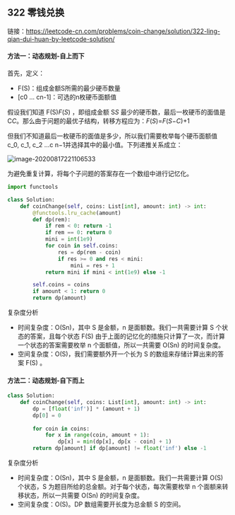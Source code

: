 ## 322 零钱兑换

链接：https://leetcode-cn.com/problems/coin-change/solution/322-ling-qian-dui-huan-by-leetcode-solution/

#### 方法一：动态规划-自上而下

首先，定义：

- F(S)：组成金额S所需的最少硬币数量
- [c0 ... cn-1]：可选的n枚硬币面额值

假设我们知道 F(S)*F*(*S*) ，即组成金额 S*S* 最少的硬币数，最后一枚硬币的面值是 C*C*。那么由于问题的最优子结构，转移方程应为：*F*(*S*)=*F*(*S*−*C*)+1

但我们不知道最后一枚硬币的面值是多少，所以我们需要枚举每个硬币面额值 c_0, c_1, c_2  …c n−1并选择其中的最小值。下列递推关系成立：

![image-20200817221106533](C:\Users\My\AppData\Roaming\Typora\typora-user-images\image-20200817221106533.png)

为避免重复计算，将每个子问题的答案存在一个数组中进行记忆化。

```python
import functools

class Solution:
    def coinChange(self, coins: List[int], amount: int) -> int:
        @functools.lru_cache(amount)
        def dp(rem):
            if rem < 0: return -1
            if rem == 0: return 0
            mini = int(1e9)
            for coin in self.coins:
                res = dp(rem - coin)
                if res >= 0 and res < mini:
                    mini = res + 1
            return mini if mini < int(1e9) else -1

        self.coins = coins
        if amount < 1: return 0
        return dp(amount)

```

复杂度分析

- 时间复杂度：O(Sn)，其中 S 是金额，n 是面额数。我们一共需要计算 S 个状态的答案，且每个状态 F(S) 由于上面的记忆化的措施只计算了一次，而计算一个状态的答案需要枚举 n 个面额值，所以一共需要 O(Sn) 的时间复杂度。
- 空间复杂度：O(S)，我们需要额外开一个长为 S 的数组来存储计算出来的答案 F(S) 。



#### 方法二：动态规划-自下而上



```python
class Solution:
    def coinChange(self, coins: List[int], amount: int) -> int:
        dp = [float('inf')] * (amount + 1)
        dp[0] = 0
        
        for coin in coins:
            for x in range(coin, amount + 1):
                dp[x] = min(dp[x], dp[x - coin] + 1)
        return dp[amount] if dp[amount] != float('inf') else -1 
```

复杂度分析

- 时间复杂度：O(Sn)，其中 S 是金额，n 是面额数。我们一共需要计算 O(S) 个状态，S 为题目所给的总金额。对于每个状态，每次需要枚举 n 个面额来转移状态，所以一共需要 O(Sn) 的时间复杂度。
- 空间复杂度：O(S)。DP 数组需要开长度为总金额 S 的空间。

